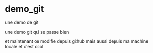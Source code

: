# demo_git
une demo de git

une demo git qui se passe bien

et maintenant on modifie depuis github
mais aussi depuis ma machine locale et c'est cool

